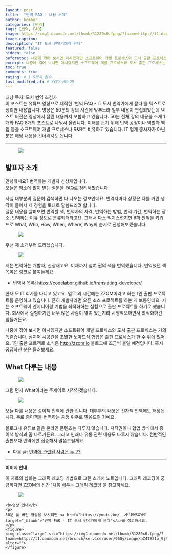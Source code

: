 ```yaml
---
layout: post
title:  "번역 FAQ - 내용 소개"
author: bomber
categories: [번역]
tags: [번역, FAQ]
image: https://img1.daumcdn.net/thumb/R1280x0.fpng/?fname=http://t1.daumcdn.net/brunch/service/user/96Gy/image/DBg7_enUIlZP8IHTgnhTyurQj3k.png
image-caption: 
description: "IT 도서 번역가에게 묻다"
featured: false
hidden: false
beforetoc: 나중에 겪어 보시면 아시겠지만 소프트웨어 개발 프로세스와 도서 출판 프로세스는 거의 똑같습니다. 심지어 시공간을 초월한 노마드식 협업은 출판 프로세스가 한 수 위에 있어요.
excerpt: 나중에 겪어 보시면 아시겠지만 소프트웨어 개발 프로세스와 도서 출판 프로세스는 거의 똑같습니다. 심지어 시공간을 초월한 노마드식 협업은 출판 프로세스가 한 수 위에 있어요.
toc: true
comments: true
rating: # 1~5까지 점수
last_modified_at: # YYYY-MM-DD
---
```



<div class="note">
<p>
대상 독자: 도서 번역 초심자<br/>
이 포스트는 유튜브 영상으로 제작한 '번역 FAQ - IT 도서 번역가에게 묻다'를 텍스트로 정리한 내용입니다. 영상은 50분의 강의 시간에 맞추느라 일부 내용이 편집되었는데 텍스트 버전은 영상에서 잘린 내용까지 포함하고 있습니다. 50분 전체 강의 내용을 소개 1개와 FAQ 8개의 포스트로 나눠서 올립니다. 
이해를 돕기 위해 번역 공정이나 역할과 책임 등을 소프트웨어 개발 프로세스나 R&R로 비유하고 있습니다. IT 업계 종사자가 아닌 분은 해당 내용을 건너뛰셔도 됩니다.
</p>
</div>

<hr/>

<figure>
<img class="large" src="https://img1.daumcdn.net/thumb/R1280x0.fjpg/?fname=http://t1.daumcdn.net/brunch/service/user/96Gy/image/KtqFwyJV0g8XRZEuE94_Z7hkjw0.PNG" alter="">
<figcaption>
</figcaption>
</figure>

## 발표자 소개
안녕하세요? 번역하는 개발자 신상재입니다. <br/>
오늘은 평소에 많이 받는 질문을 FAQ로 정리해봤습니다.

사실 대부분의 질문이 검색하면 다 나오는 정보인데요. 번역자마다 상황은 다를 거란 생각이 들어서 제 경험을 토대로 말씀드리려 합니다. <br/>
질문 내용을 살펴보면 번역할 책, 번역자의 자격, 번역하는 방법, 번역 기간, 번역하는 장소, 번역하는 이유 정도로 분류되더라고요. 그래서 다소 억지스럽지만 6하 원칙을 키워드로 What, Who, How, When, Where, Why의 순서로 진행해보겠습니다.

<figure>
<img class="large" src="https://img1.daumcdn.net/thumb/R1280x0.fjpg/?fname=http://t1.daumcdn.net/brunch/service/user/96Gy/image/IMCVz0s-RvJ4T13VlK-37GbILhI.PNG" alter="">
<figcaption class="center"></figcaption>
</figure>

우선 제 소개부터 드리겠습니다.
<figure>
<img class="large" src="https://img1.daumcdn.net/thumb/R1280x0.fjpg/?fname=http://t1.daumcdn.net/brunch/service/user/96Gy/image/79_0UaEGgDFfl3sRSlcGkuYLcyE.PNG" alter="">
<figcaption class="center"></figcaption>
</figure>

저는 번역하는 개발자, 신상재고요. 이제까지 십여 권의 책을 번역했습니다. 번역했던 책 목록은 링크로 붙여둘게요.

<ul>
<li>
번역서 목록: <a href="https://codelabor.github.io/translating-developer/" target="_blank">https://codelabor.github.io/translating-developer/</a>
</li>
</ul>

현재 모 IT 회사를 다니고 있고요. 업무 외 시간에는 ZZOM이라고 하는 1인 출판 프로젝트를 운영하고 있습니다. 흔히 개발자라면 오픈 소스 프로젝트를 하는 게 보통인데요. 저는 소프트웨어 엔지니어링 기법을 최적화하는 실험으로 출판 프로젝트를 하기로 했습니다. 회사에서 실험하기엔 너무 많은 사람이 엮여 있는지라 시행착오하면서 최적화하긴 힘들거든요.



나중에 겪어 보시면 아시겠지만 소프트웨어 개발 프로세스와 도서 출판 프로세스는 거의 똑같습니다. 심지어 시공간을 초월한 노마드식 협업은 출판 프로세스가 한 수 위에 있어요. 1인 출판 프로젝트 소식은 <a href="http://zzom.io" target="_blank">http://zzom.io</a> 블로그에 조금씩 올릴 예정입니다. 혹시 궁금하신 분은 들러보세요.

## What 다루는 내용

<figure>
<img class="large" src="https://img1.daumcdn.net/thumb/R1280x0.fjpg/?fname=http://t1.daumcdn.net/brunch/service/user/96Gy/image/kz1us23mLCGUwDzGasu_6LEZl94.PNG" alter="">
<figcaption class="center"></figcaption>
</figure>

그럼 먼저 What이라는 주제어로 시작하겠습니다.

<figure>
<img class="large" src="https://img1.daumcdn.net/thumb/R1280x0.fjpg/?fname=http://t1.daumcdn.net/brunch/service/user/96Gy/image/QL6kDIGJPNHCiec30I1hQtUyvFA.PNG" alter="">
<figcaption class="center"></figcaption>
</figure>

오늘 다룰 내용은 종이책 번역에 관한 겁니다. 대부부의 내용은 전자책 번역에도 해당됩니다. 주로 종이책을 번역하는 공정 위주로 말씀드릴 거예요.

블로그나 유튜브 같은 온라인 콘텐츠는 다루지 않습니다. 저작권이나 협업 방식에서 종이책 방식과 좀 다르거든요. 그리고 인쇄나 유통 관련 내용도 다루지 않습니다. 전반적인 출판보다 번역에만 집중해서 말씀드릴게요.

<ul>
<li>
다음 글: <a href="{{ site.baseurl }}/faq-01-who" target="_blank">번역에 관련된 사람은 누구?</a>
</li>
</ul>

<hr/>

<div class="note">
    <b>이미지 안내</b>
    <p>
    이 자료의 삽화는 그래픽 레코딩 기법으로 그린 스케치 노트입니다. 그래픽 레코딩이 궁금하다면 ZZOM의 신간 <a href="http://aladin.kr/p/G4zvf" target="_blank">'처음 배우는 그래픽 레코딩'</a>을 참고하세요.
    </p>
    <figure>
    <img class="large" src="https://img1.daumcdn.net/thumb/R1280x0.fpng/?fname=http://t1.daumcdn.net/brunch/service/user/96Gy/image/qqqnmhAWZxfuZ8twG-cVZh5PVkE.png" alter="">
    </figure>

    <b>영상 안내</b>
    <p>
    50분 풀 버전 영상을 보시려면 <a href="https://youtu.be/__zMlMWSXYM" target="_blank">'번역 FAQ - IT 도서 번역가에게 묻다'</a>를 참고하세요.
    </p>
    <figure>
    <img class="large" src="https://img1.daumcdn.net/thumb/R1280x0.fpng/?fname=http://t1.daumcdn.net/brunch/service/user/96Gy/image/aZ4IEZ1o_9jRT3ABHTx6mJ4cEqY.png" alter="">
    </figure>
</div>